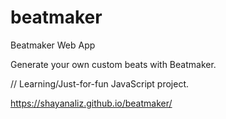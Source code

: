 # beatmaker
Beatmaker Web App

Generate your own custom beats with Beatmaker.

// Learning/Just-for-fun JavaScript project.

https://shayanaliz.github.io/beatmaker/
